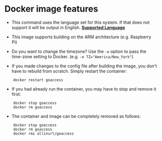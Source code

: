 
# Docker image features

* This command uses the language set for this system. If that does not support it will be output in English. [**Supported Language**](https://github.com/allinurl/goaccess/raw/master/po/LINGUAS)

* This image supports building on the ARM architecture (e.g. Raspberry Pi)

* Do you want to change the timezone? Use the `-e` option to pass the time-zone setting to Docker. (e.g. `-e TZ="America/New_York"`)      

* If you made changes to the config file after building the image, you don't have to rebuild from scratch. Simply restart the container:

```
    docker restart goaccess
```    

* If you had already run the container, you may have to stop and remove it first:

```
    docker stop goaccess
    docker rm goaccess
```

* The container and image can be completely removed as follows:

```
    docker stop goaccess
    docker rm goaccess
    docker rmi allinurl/goaccess
```
